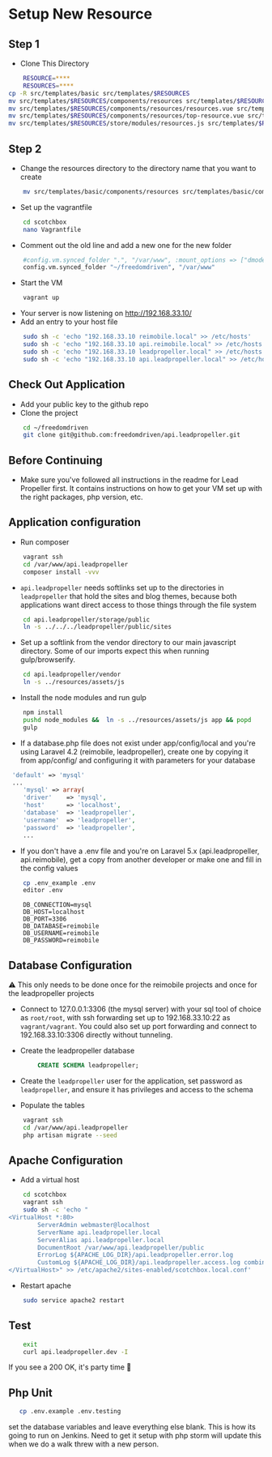 # Setup New Resource


## Step 1
* Clone This Directory
```bash
    RESOURCE=****
    RESOURCES=****
cp -R src/templates/basic src/templates/$RESOURCES
mv src/templates/$RESOURCES/components/resources src/templates/$RESOURCES/components/$RESOURCES
mv src/templates/$RESOURCES/components/resources/resources.vue src/templates/$RESOURCES/components/$RESOURCES/$RESOURCES.vue
mv src/templates/$RESOURCES/components/resources/top-resource.vue src/templates/$RESOURCES/components/$RESOURCES/top-$RESOURCE.vue
mv src/templates/$RESOURCES/store/modules/resources.js src/templates/$RESOURCES/store/modules/$RESOURCES.js
```

## Step 2
* Change the resources directory to the directory name that you want to create
```bash
    mv src/templates/basic/components/resources src/templates/basic/components/********
```

* Set up the vagrantfile
```bash
    cd scotchbox
    nano Vagrantfile
```

* Comment out the old line and add a new one for the new folder

```bash
    #config.vm.synced_folder ".", "/var/www", :mount_options => ["dmode=777", "fmode=666"]
    config.vm.synced_folder "~/freedomdriven", "/var/www"
```

* Start the VM
```bash
    vagrant up
```

* Your server is now listening on http://192.168.33.10/
* Add an entry to your host file
```bash
    sudo sh -c 'echo "192.168.33.10 reimobile.local" >> /etc/hosts'
    sudo sh -c 'echo "192.168.33.10 api.reimobile.local" >> /etc/hosts'
    sudo sh -c 'echo "192.168.33.10 leadpropeller.local" >> /etc/hosts'
    sudo sh -c 'echo "192.168.33.10 api.leadpropeller.local" >> /etc/hosts'
```

## Check Out Application

* Add your public key to the github repo
* Clone the project

```bash
    cd ~/freedomdriven
    git clone git@github.com:freedomdriven/api.leadpropeller.git
```

## Before Continuing

* Make sure you've followed all instructions in the readme for Lead Propeller first. It contains instructions on how to get your VM set up with the right packages, php version, etc.

## Application configuration

* Run composer
```bash
    vagrant ssh
    cd /var/www/api.leadpropeller
    composer install -vvv
```

* `api.leadpropeller` needs softlinks set up to the directories in `leadpropeller` that hold the sites and blog themes, because both applications want direct access to those things through the file system
```bash
    cd api.leadpropeller/storage/public
    ln -s ../../../leadpropeller/public/sites
```

* Set up a softlink from the vendor directory to our main javascript directory. Some of our imports expect this when running gulp/browserify.
```bash
    cd api.leadpropeller/vendor
    ln -s ../resources/assets/js
```

* Install the node modules and run gulp
```bash
    npm install
    pushd node_modules &&  ln -s ../resources/assets/js app && popd
    gulp
```


* If a database.php file does not exist under app/config/local and you're using Laravel 4.2 (reimobile, leadpropeller), create one by copying it from app/config/ and configuring it with parameters for your database
```php
 'default' => 'mysql'
 ...
    'mysql' => array(
    'driver'    => 'mysql',
    'host'      => 'localhost',
    'database'  => 'leadpropeller',
    'username'  => 'leadpropeller',
    'password'  => 'leadpropeller',
    ...
```

* If you don't have a .env file and you're on Laravel 5.x (api.leadpropeller, api.reimobile), get a copy from another developer or make one and fill in the config values
```bash
    cp .env_example .env
    editor .env
```
```
    DB_CONNECTION=mysql
    DB_HOST=localhost
    DB_PORT=3306
    DB_DATABASE=reimobile
    DB_USERNAME=reimobile
    DB_PASSWORD=reimobile
```

## Database Configuration
:warning: This only needs to be done once for the reimobile projects and once for the leadpropeller projects

* Connect to 127.0.0.1:3306 (the mysql server) with your sql tool of choice as `root/root`, with ssh forwarding set up to 192.168.33.10:22 as `vagrant/vagrant`. You could also set up port forwarding and connect to 192.168.33.10:3306 directly without tunneling.

* Create the leadpropeller database

```sql
        CREATE SCHEMA leadpropeller;
```
* Create the `leadpropeller` user for the application, set password as `leadpropeller`, and ensure it has privileges and access to the schema

* Populate the tables
```bash
    vagrant ssh
    cd /var/www/api.leadpropeller
    php artisan migrate --seed
```

## Apache Configuration
* Add a virtual host
```bash
    cd scotchbox
    vagrant ssh
    sudo sh -c 'echo "
<VirtualHost *:80>
        ServerAdmin webmaster@localhost
        ServerName api.leadpropeller.local
        ServerAlias api.leadpropeller.local
        DocumentRoot /var/www/api.leadpropeller/public
        ErrorLog ${APACHE_LOG_DIR}/api.leadpropeller.error.log
        CustomLog ${APACHE_LOG_DIR}/api.leadpropeller.access.log combined
</VirtualHost>" >> /etc/apache2/sites-enabled/scotchbox.local.conf'
```

* Restart apache
```bash
    sudo service apache2 restart
```

## Test
```bash
    exit
    curl api.leadpropeller.dev -I
```
If you see a 200 OK, it's party time :beers:

## Php Unit
```bash
   cp .env.example .env.testing
```
set the database variables and leave everything else blank. This is how its going to run on Jenkins.
Need to get it setup with php storm will update this when we do a walk threw with a new person.
